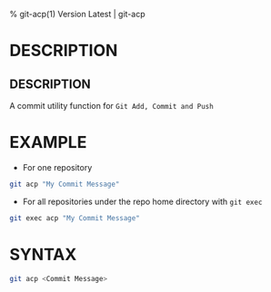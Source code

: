 % git-acp(1) Version Latest | git-acp
# DESCRIPTION

## DESCRIPTION

A commit utility function for `Git Add, Commit and Push`


# EXAMPLE

* For one repository

```bash
git acp "My Commit Message"
```

* For all repositories under the repo home directory with `git exec`

```bash
git exec acp "My Commit Message"
```

# SYNTAX

```bash
git acp <Commit Message>
```


